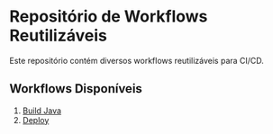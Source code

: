 # Repositório de Workflows Reutilizáveis

Este repositório contém diversos workflows reutilizáveis para CI/CD.

## Workflows Disponíveis

1. [Build Java](./docs/build-java.md)
2. [Deploy](./docs/deploy.md)